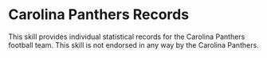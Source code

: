 # Carolina Panthers Records
This skill provides individual statistical records for the Carolina Panthers football team.  This skill is not endorsed in any way by the Carolina Panthers.
